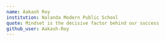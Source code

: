 ```yaml
---
name: Aakash Roy
institution: Nalanda Modern Public School
quote: Mindset is the decisive factor behind our success
github_user: Aakash-Roy
---
```

